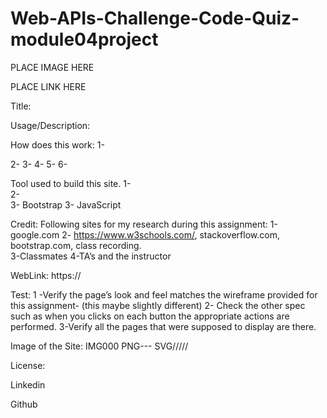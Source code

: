 # Web-APIs-Challenge-Code-Quiz-module04project
 PLACE IMAGE HERE

PLACE LINK HERE 

Title: 

Usage/Description:

How does this work:
1-  

2- 
3- 
4- 
5- 
6- 

Tool used to build this site.
1-	 
2-	
3-  Bootstrap
3-	JavaScript 

Credit:
Following sites for my  research  during this assignment:
1-google.com
2- https://www.w3schools.com/, stackoverflow.com, bootstrap.com, class recording.    
3-Classmates
4-TA’s and the instructor 

WebLink:
https://


Test:
1 -Verify the page’s  look and feel matches the wireframe provided for this assignment- (this maybe slightly different) 
2- Check the other spec such as when you clicks on each button the appropriate actions are performed. 
3-Verify all the pages that were supposed to display are there. 

Image of the Site:
IMG000
PNG---
SVG/////

License:


Linkedin

Github
